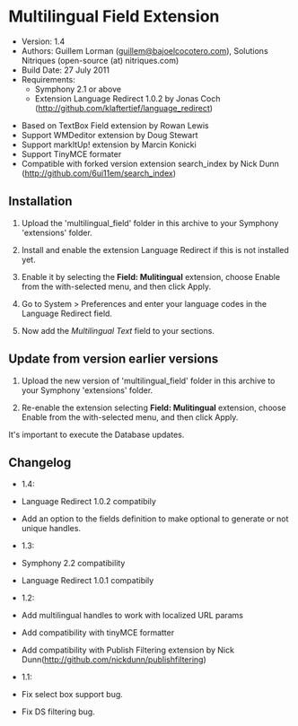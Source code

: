 Multilingual Field Extension
============================

* Version: 1.4
* Authors: Guillem Lorman (guillem@bajoelcocotero.com), Solutions Nitriques (open-source (at) nitriques.com)
* Build Date: 27 July 2011
* Requirements:  
	- Symphony 2.1 or above
	- Extension Language Redirect 1.0.2 by Jonas Coch (<http://github.com/klaftertief/language_redirect>)

- Based on TextBox Field extension by Rowan Lewis
- Support WMDeditor extension by Doug Stewart
- Support markItUp! extension by Marcin Konicki
- Support TinyMCE formater
- Compatible with forked version extension search_index by Nick Dunn (http://github.com/6ui11em/search_index)

Installation
------------

1. Upload the 'multilingual_field' folder in this archive to your Symphony 'extensions' folder.

2. Install and enable the extension Language Redirect if this is not installed yet.

3. Enable it by selecting the **Field: Mulitingual** extension, choose Enable from the with-selected menu, and then click Apply.

4. Go to System > Preferences and enter your language codes in the Language Redirect field.

5. Now add the *Multilingual Text* field to your sections.

Update from version earlier versions
------------------------------------

1. Upload the new version of 'multilingual_field' folder in this archive to your Symphony 'extensions' folder.  

2. Re-enable the extension selecting **Field: Mulitingual** extension, choose Enable from the with-selected menu, and then click Apply.  

It's important to execute the Database updates.

Changelog
----------
- 1.4:
 - Language Redirect 1.0.2 compatibily
 - Add an option to the fields definition to make optional to generate or not unique handles.
 
- 1.3:
 - Symphony 2.2 compatibility
 - Language Redirect 1.0.1 compatibily
 
- 1.2:
 - Add multilingual handles to work with localized URL params
 - Add compatibility with tinyMCE formatter
 - Add compatibility with Publish Filtering extension by Nick Dunn(http://github.com/nickdunn/publishfiltering)
 
- 1.1:  
 - Fix select box support bug.  
 - Fix DS filtering bug.  